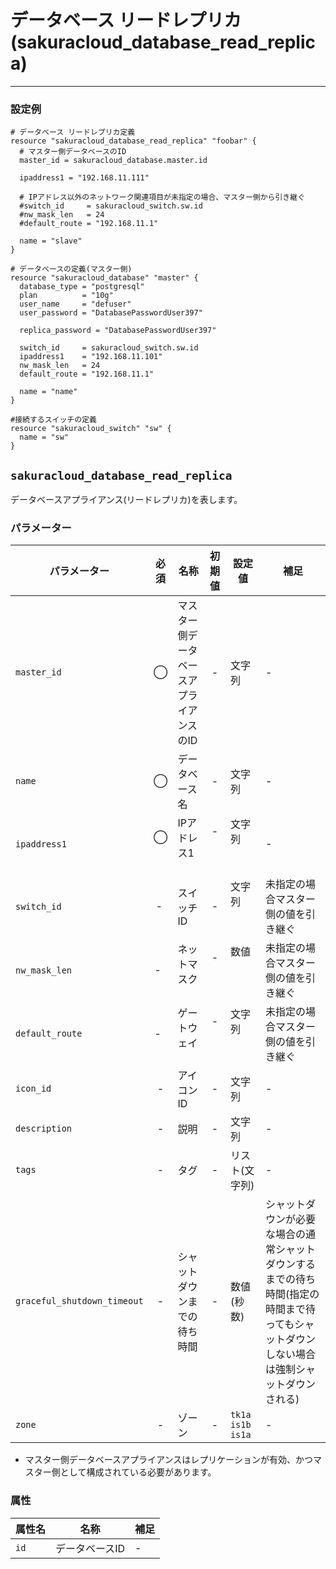 # データベース リードレプリカ(sakuracloud_database_read_replica)

---

### 設定例

```hcl
# データベース リードレプリカ定義
resource "sakuracloud_database_read_replica" "foobar" {
  # マスター側データベースのID 
  master_id = sakuracloud_database.master.id

  ipaddress1 = "192.168.11.111"

  # IPアドレス以外のネットワーク関連項目が未指定の場合、マスター側から引き継ぐ
  #switch_id     = sakuracloud_switch.sw.id
  #nw_mask_len   = 24
  #default_route = "192.168.11.1"  

  name = "slave"
}

# データベースの定義(マスター側)
resource "sakuracloud_database" "master" {
  database_type = "postgresql"
  plan          = "10g"
  user_name     = "defuser"
  user_password = "DatabasePasswordUser397"

  replica_password = "DatabasePasswordUser397"

  switch_id     = sakuracloud_switch.sw.id
  ipaddress1    = "192.168.11.101"
  nw_mask_len   = 24
  default_route = "192.168.11.1"

  name = "name"
}

#接続するスイッチの定義
resource "sakuracloud_switch" "sw" {
  name = "sw"
}
```

## `sakuracloud_database_read_replica`

データベースアプライアンス(リードレプリカ)を表します。

### パラメーター

|パラメーター       |必須  |名称           |初期値     |設定値                         |補足                                          |
|-----------------|:---:|----------------|:--------:|-------------------------------|----------------------------------------------|
| `master_id`     | ◯   | マスター側データベースアプライアンスのID   | -        | 文字列                         | - |
| `name`          | ◯   | データベース名   | -        | 文字列                         | - |
| `ipaddress1`    | ◯   | IPアドレス1     | -        | 文字列                         | - |
| `switch_id`     | -   | スイッチID      | - | 文字列                         | 未指定の場合マスター側の値を引き継ぐ |
| `nw_mask_len`   | -   | ネットマスク     | -        | 数値                          | 未指定の場合マスター側の値を引き継ぐ  |
| `default_route` | -   | ゲートウェイ     | -        | 文字列                        | 未指定の場合マスター側の値を引き継ぐ  |
| `icon_id`       | -   | アイコンID         | - | 文字列 | - |
| `description`   | -   | 説明           | -        | 文字列                         | - |
| `tags`          | -   | タグ           | -        | リスト(文字列)                  | - |
| `graceful_shutdown_timeout` | - | シャットダウンまでの待ち時間 | - | 数値(秒数) | シャットダウンが必要な場合の通常シャットダウンするまでの待ち時間(指定の時間まで待ってもシャットダウンしない場合は強制シャットダウンされる) |
| `zone`          | -   | ゾーン          | -        | `tk1a`<br />`is1b`<br />`is1a` | - |

* マスター側データベースアプライアンスはレプリケーションが有効、かつマスター側として構成されている必要があります。

### 属性

|属性名          | 名称             | 補足                  |
|---------------|------------------|----------------------|
| `id`            | データベースID | -                    |
